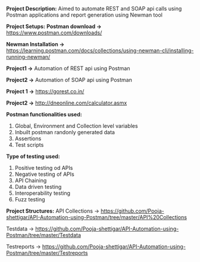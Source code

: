 **Project Description:**
Aimed to automate REST and SOAP api calls using Postman applications and report generation using Newman tool

**Project Setups:**
**Postman download ->** https://www.postman.com/downloads/ 

**Newman Installation ->** https://learning.postman.com/docs/collections/using-newman-cli/installing-running-newman/ 

**Project1 ->** Automation of REST api using Postman

**Project2 ->** Automation of SOAP api using Postman

**Project 1 ->** https://gorest.co.in/

**Project2 ->** http://dneonline.com/calculator.asmx

**Postman functionalities used:**
1. Global, Environment and Collection level variables
2. Inbuilt postman randonly generated data
3. Assertions
4. Test scripts 

**Type of testing used:**
1. Positive testing od APIs
2. Negative testing of APIs
3. API Chaining
4. Data driven testing
5. Interoperability testing
6. Fuzz testing

**Project Structures:**
API Collections -> https://github.com/Pooja-shettigar/API-Automation-using-Postman/tree/master/API%20Collections

Testdata -> https://github.com/Pooja-shettigar/API-Automation-using-Postman/tree/master/Testdata

Testreports -> https://github.com/Pooja-shettigar/API-Automation-using-Postman/tree/master/Testreports


